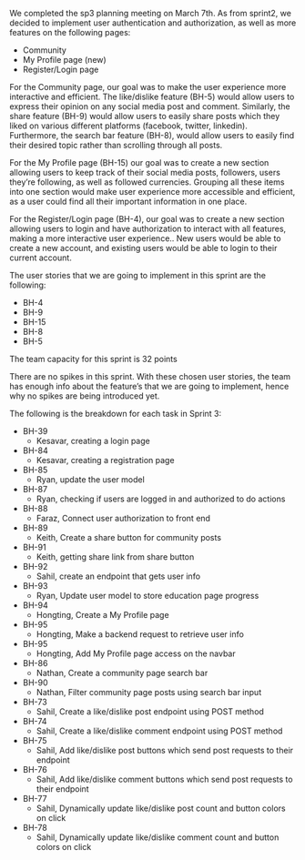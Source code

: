 We completed the sp3 planning meeting on March 7th. As from sprint2, we decided to implement  user authentication and authorization, as well as more features on the following pages:

* Community
* My Profile page (new)
* Register/Login page
 
For the Community page, our goal was to make the user experience more interactive and efficient. The like/dislike feature (BH-5) would allow users to express their opinion on any social media post and comment. Similarly, the share feature (BH-9) would allow users to easily share posts which they liked on various different platforms (facebook, twitter, linkedin). Furthermore, the search bar feature (BH-8), would allow users to easily find their desired topic rather than scrolling through all posts. 

For the My Profile page (BH-15) our goal was to create a new section allowing users to keep track of their social media posts, followers, users they’re following, as well as followed currencies. Grouping all these items into one section would make user experience more accessible and efficient, as a user could find all their important information in one place. 

For the Register/Login page (BH-4), our goal was to create a new section allowing users to login and have authorization to interact with all features, making a more interactive user experience.. New users would be able to create a new account, and existing users would be able to login to their current account.

The user stories that we are going to implement in this sprint are the following:
* BH-4
* BH-9
* BH-15
* BH-8
* BH-5

The team capacity for this sprint is 32 points

There are no spikes in this sprint. With these chosen user stories, the team has enough info about the feature’s that we are going to implement, hence why no spikes are being introduced yet.


The following is the breakdown for each task in Sprint 3:
- BH-39
    - Kesavar, creating a login page
- BH-84
    - Kesavar, creating a registration page
- BH-85
    - Ryan, update the user model
- BH-87
    - Ryan, checking if users are logged in and authorized to do actions
- BH-88
    - Faraz, Connect user authorization to front end
- BH-89
    - Keith, Create a share button for community posts
- BH-91
    - Keith, getting share link from share button
- BH-92
    - Sahil, create an endpoint that gets user info
- BH-93
    - Ryan, Update user model to store education page progress
- BH-94
    - Hongting, Create a My Profile page
- BH-95
    - Hongting, Make a backend request to retrieve user info
- BH-95
    -  Hongting, Add My Profile page access on the navbar
- BH-86
    - Nathan, Create a community page search bar 
- BH-90
    - Nathan, Filter community page posts using search bar input
- BH-73
   -  Sahil, Create a like/dislike post endpoint using POST method
- BH-74
    - Sahil, Create a like/dislike comment endpoint using POST method
- BH-75
    - Sahil, Add like/dislike post buttons which send post requests to their endpoint
- BH-76
    - Sahil, Add like/dislike comment buttons which send post requests to their endpoint
- BH-77
    - Sahil, Dynamically update like/dislike post count and button colors on click
- BH-78
    - Sahil, Dynamically update like/dislike comment count and button colors on click
